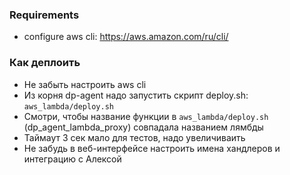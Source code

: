 ### Requirements

- configure aws cli: https://aws.amazon.com/ru/cli/


### Как деплоить

- Не забыть настроить aws cli
- Из корня dp-agent надо запустить скрипт deploy.sh: `aws_lambda/deploy.sh`
- Смотри, чтобы название функции в `aws_lambda/deploy.sh` (dp_agent_lambda_proxy) совпадала названием лямбды
- Таймаут 3 сек мало для тестов, надо увеличиваить
- Не забудь в веб-интерфейсе настроить имена хандлеров и интеграцию с Алексой
